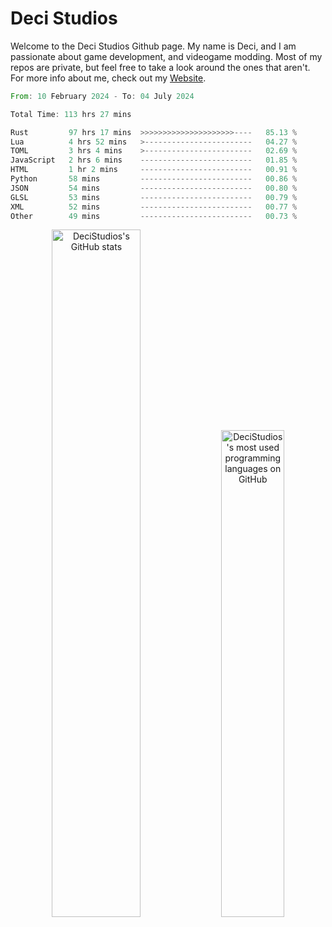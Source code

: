 # Deci Studios
Welcome to the Deci Studios Github page. My name is Deci, and I am passionate about game development, and videogame modding. Most of my repos are private, but feel free to take a look around the ones that aren't.
For more info about me, check out my <a href="https://decidev.co.uk" target="_blank">Website</a>.
<!--START_SECTION:waka-->

```rust
From: 10 February 2024 - To: 04 July 2024

Total Time: 113 hrs 27 mins

Rust         97 hrs 17 mins  >>>>>>>>>>>>>>>>>>>>>----   85.13 %
Lua          4 hrs 52 mins   >------------------------   04.27 %
TOML         3 hrs 4 mins    >------------------------   02.69 %
JavaScript   2 hrs 6 mins    -------------------------   01.85 %
HTML         1 hr 2 mins     -------------------------   00.91 %
Python       58 mins         -------------------------   00.86 %
JSON         54 mins         -------------------------   00.80 %
GLSL         53 mins         -------------------------   00.79 %
XML          52 mins         -------------------------   00.77 %
Other        49 mins         -------------------------   00.73 %
```

<!--END_SECTION:waka-->
<p align="center">
  <a href="https://github.com/anuraghazra/github-readme-stats" target="_blank"><img src="https://github-readme-stats.vercel.app/api?username=decistudios&show_icons=true&count_private=true&theme=omni&hide_border=true" alt="DeciStudios's GitHub stats" width="53.1%" /></a>
  <a href="https://github.com/anuraghazra/github-readme-stats" target="_blank"><img width="44.7%" src="https://github-readme-stats.vercel.app/api/top-langs/?username=decistudios&theme=omni&layout=compact&hide_border=true&langs_count=6" alt="DeciStudios's most used programming languages on GitHub" /></a>
</p>



